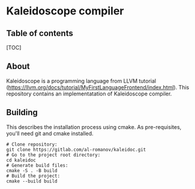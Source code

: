 # Kaleidoscope compiler
## Table of contents

[TOC]

## About
Kaleidoscope is a programming language from LLVM tutorial (https://llvm.org/docs/tutorial/MyFirstLanguageFrontend/index.html). This repository contains an implementatation of Kaleidoscope compiler.

## Building
This describes the installation process using cmake. As pre-requisites, you'll need git and cmake installed.   
```
# Clone repository:
git clone https://gitlab.com/al-romanov/kaleidoc.git
# Go to the project root directory:
cd kaleidoc
# Generate build files:
cmake -S . -B build
# Build the project:
cmake --build build
```
